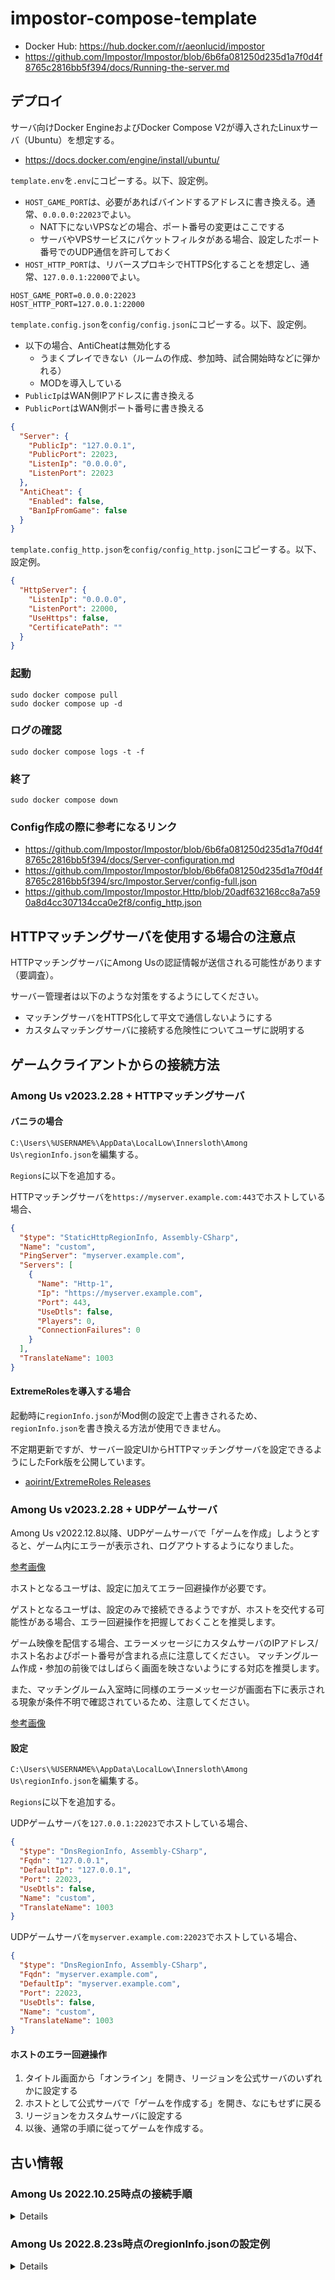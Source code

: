 # impostor-compose-template

- Docker Hub: <https://hub.docker.com/r/aeonlucid/impostor>
- <https://github.com/Impostor/Impostor/blob/6b6fa081250d235d1a7f0d4f8765c2816bb5f394/docs/Running-the-server.md>

## デプロイ

サーバ向けDocker EngineおよびDocker Compose V2が導入されたLinuxサーバ（Ubuntu）を想定する。

- <https://docs.docker.com/engine/install/ubuntu/>

`template.env`を`.env`にコピーする。以下、設定例。

- `HOST_GAME_PORT`は、必要があればバインドするアドレスに書き換える。通常、`0.0.0.0:22023`でよい。
    - NAT下にないVPSなどの場合、ポート番号の変更はここでする
    - サーバやVPSサービスにパケットフィルタがある場合、設定したポート番号でのUDP通信を許可しておく
- `HOST_HTTP_PORT`は、リバースプロキシでHTTPS化することを想定し、通常、`127.0.0.1:22000`でよい。

```env
HOST_GAME_PORT=0.0.0.0:22023
HOST_HTTP_PORT=127.0.0.1:22000
```

`template.config.json`を`config/config.json`にコピーする。以下、設定例。

- 以下の場合、AntiCheatは無効化する
    - うまくプレイできない（ルームの作成、参加時、試合開始時などに弾かれる）
    - MODを導入している
- `PublicIp`はWAN側IPアドレスに書き換える
- `PublicPort`はWAN側ポート番号に書き換える

```json
{
  "Server": {
    "PublicIp": "127.0.0.1",
    "PublicPort": 22023,
    "ListenIp": "0.0.0.0",
    "ListenPort": 22023
  },
  "AntiCheat": {
    "Enabled": false,
    "BanIpFromGame": false
  }
}
```

`template.config_http.json`を`config/config_http.json`にコピーする。以下、設定例。

```json
{
  "HttpServer": {
    "ListenIp": "0.0.0.0",
    "ListenPort": 22000,
    "UseHttps": false,
    "CertificatePath": ""
  }
}
```

### 起動

```shell
sudo docker compose pull
sudo docker compose up -d
```

### ログの確認

```shell
sudo docker compose logs -t -f
```

### 終了

```shell
sudo docker compose down
```

### Config作成の際に参考になるリンク

- <https://github.com/Impostor/Impostor/blob/6b6fa081250d235d1a7f0d4f8765c2816bb5f394/docs/Server-configuration.md>
- <https://github.com/Impostor/Impostor/blob/6b6fa081250d235d1a7f0d4f8765c2816bb5f394/src/Impostor.Server/config-full.json>
- <https://github.com/Impostor/Impostor.Http/blob/20adf632168cc8a7a590a8d4cc307134cca0e2f8/config_http.json>

## HTTPマッチングサーバを使用する場合の注意点

HTTPマッチングサーバにAmong Usの認証情報が送信される可能性があります（要調査）。

サーバー管理者は以下のような対策をするようにしてください。

- マッチングサーバをHTTPS化して平文で通信しないようにする
- カスタムマッチングサーバに接続する危険性についてユーザに説明する


## ゲームクライアントからの接続方法

### Among Us v2023.2.28 + HTTPマッチングサーバ

#### バニラの場合

`C:\Users\%USERNAME%\AppData\LocalLow\Innersloth\Among Us\regionInfo.json`を編集する。

`Regions`に以下を追加する。

HTTPマッチングサーバを`https://myserver.example.com:443`でホストしている場合、

```json
{
  "$type": "StaticHttpRegionInfo, Assembly-CSharp",
  "Name": "custom",
  "PingServer": "myserver.example.com",
  "Servers": [
    {
      "Name": "Http-1",
      "Ip": "https://myserver.example.com",
      "Port": 443,
      "UseDtls": false,
      "Players": 0,
      "ConnectionFailures": 0
    }
  ],
  "TranslateName": 1003
}
```

#### ExtremeRolesを導入する場合

起動時に`regionInfo.json`がMod側の設定で上書きされるため、`regionInfo.json`を書き換える方法が使用できません。

不定期更新ですが、サーバー設定UIからHTTPマッチングサーバを設定できるようにしたFork版を公開しています。

- [aoirint/ExtremeRoles Releases](https://github.com/aoirint/ExtremeRoles/releases)


### Among Us v2023.2.28 + UDPゲームサーバ

Among Us v2022.12.8以降、UDPゲームサーバで「ゲームを作成」しようとすると、ゲーム内にエラーが表示され、ログアウトするようになりました。

[参考画像](https://user-images.githubusercontent.com/27213639/210866901-d98914eb-eabe-46b6-a6d7-56d0336a7f6a.jpg)

ホストとなるユーザは、設定に加えてエラー回避操作が必要です。

ゲストとなるユーザは、設定のみで接続できるようですが、ホストを交代する可能性がある場合、エラー回避操作を把握しておくことを推奨します。

ゲーム映像を配信する場合、エラーメッセージにカスタムサーバのIPアドレス/ホスト名およびポート番号が含まれる点に注意してください。
マッチングルーム作成・参加の前後ではしばらく画面を映さないようにする対応を推奨します。

また、マッチングルーム入室時に同様のエラーメッセージが画面右下に表示される現象が条件不明で確認されているため、注意してください。

[参考画像](https://user-images.githubusercontent.com/27213639/211182985-ec1260aa-d67e-4f78-8514-abe9d0a7aa7c.png)

#### 設定

`C:\Users\%USERNAME%\AppData\LocalLow\Innersloth\Among Us\regionInfo.json`を編集する。

`Regions`に以下を追加する。

UDPゲームサーバを`127.0.0.1:22023`でホストしている場合、

```json
{
  "$type": "DnsRegionInfo, Assembly-CSharp",
  "Fqdn": "127.0.0.1",
  "DefaultIp": "127.0.0.1",
  "Port": 22023,
  "UseDtls": false,
  "Name": "custom",
  "TranslateName": 1003
}
```

UDPゲームサーバを`myserver.example.com:22023`でホストしている場合、

```json
{
  "$type": "DnsRegionInfo, Assembly-CSharp",
  "Fqdn": "myserver.example.com",
  "DefaultIp": "myserver.example.com",
  "Port": 22023,
  "UseDtls": false,
  "Name": "custom",
  "TranslateName": 1003
}
```

#### ホストのエラー回避操作

1. タイトル画面から「オンライン」を開き、リージョンを公式サーバのいずれかに設定する
2. ホストとして公式サーバで「ゲームを作成する」を開き、なにもせずに戻る
3. リージョンをカスタムサーバに設定する
4. 以後、通常の手順に従ってゲームを作成する。


## 古い情報

### Among Us 2022.10.25時点の接続手順

<details>

### カスタムサーバー設定機能のあるMOD

MODの機能を使って設定する。

### バニラ

`C:\Users\%USERNAME%\AppData\LocalLow\Innersloth\Among Us\regionInfo.json`を編集する。

`Regions`に以下を追加する。

ホスト名`myserver.example.com`の場合、

```json
{
  "$type": "DnsRegionInfo, Assembly-CSharp",
  "Fqdn": "myserver.example.com",
  "DefaultIp": "myserver.example.com",
  "Port": 22023,
  "UseDtls": false,
  "Name": "custom",
  "TranslateName": 1003
}
```

IPアドレス`127.0.0.1`の場合、

```json
{
  "$type": "DnsRegionInfo, Assembly-CSharp",
  "Fqdn": "127.0.0.1",
  "DefaultIp": "127.0.0.1",
  "Port": 22023,
  "UseDtls": false,
  "Name": "custom",
  "TranslateName": 1003
}
```

JSONを吐き出してくれるツールがあったが、公式サーバーの情報が古そうだったので個人的に非推奨（ <https://impostor.github.io/Impostor/> ）。

</details>


### Among Us 2022.8.23s時点のregionInfo.jsonの設定例

<details>

```json
{
  "CurrentRegionIdx": 3,
  "Regions": [
    {
      "$type": "StaticHttpRegionInfo, Assembly-CSharp",
      "Name": "North America",
      "PingServer": "matchmaker.among.us",
      "Servers": [
        {
          "Name": "Http-1",
          "Ip": "https://matchmaker.among.us",
          "Port": 443,
          "UseDtls": true,
          "Players": 0,
          "ConnectionFailures": 0
        }
      ],
      "TranslateName": 289
    },
    {
      "$type": "StaticHttpRegionInfo, Assembly-CSharp",
      "Name": "Europe",
      "PingServer": "matchmaker-eu.among.us",
      "Servers": [
        {
          "Name": "Http-1",
          "Ip": "https://matchmaker-eu.among.us",
          "Port": 443,
          "UseDtls": true,
          "Players": 0,
          "ConnectionFailures": 0
        }
      ],
      "TranslateName": 290
    },
    {
      "$type": "StaticHttpRegionInfo, Assembly-CSharp",
      "Name": "Asia",
      "PingServer": "matchmaker-as.among.us",
      "Servers": [
        {
          "Name": "Http-1",
          "Ip": "https://matchmaker-as.among.us",
          "Port": 443,
          "UseDtls": true,
          "Players": 0,
          "ConnectionFailures": 0
        }
      ],
      "TranslateName": 291
    },
    {
      "$type": "DnsRegionInfo, Assembly-CSharp",
      "Fqdn": "127.0.0.1",
      "DefaultIp": "127.0.0.1",
      "Port": 22023,
      "UseDtls": false,
      "Name": "custom",
      "TranslateName": 1003
    }
  ]
}
```

</details>

